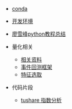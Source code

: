 

* [conda](conda.md)

* [开发环境](env/alfred.md)

* [廖雪峰python教程总结](liaoxf/)

* 量化相关
    * [相关资料](quant/resource.md)
    <!-- * [向量回测框架](quant/pybacktest.md) -->
    * [事件回测框架](quant/rqalpha.md)
    * [特征选取](quant/features.md)
* 代码片段
    * [tushare 指数分析](snippet/ts_index.md)